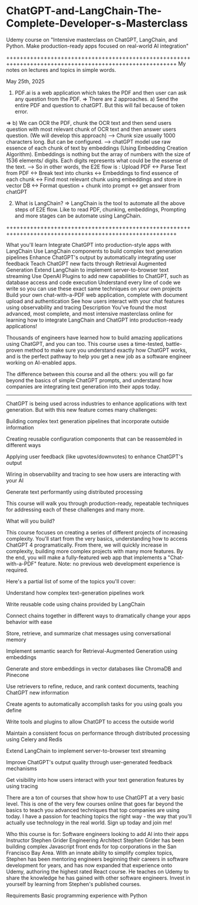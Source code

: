 # ChatGPT-and-LangChain-The-Complete-Developer-s-Masterclass
Udemy course on "Intensive masterclass on ChatGPT, LangChain, and Python. Make production-ready apps focused on real-world AI integration"

++++++++++++++++++++++++++++++++++++++++++++++++++++++++++++++++++++++++++++++++++++++++++++++++++++++++
My notes on lectures and topics in simple words. 

May 25th, 2025

1) PDF.ai is a web application which takes the PDF and then user can ask any question from the PDF. 
=> There are 2 approaches. a) Send the entire PDF and question to chatGPT. But this will fail because of token error. 

=> b) We can OCR the PDF, chunk the OCR text and then send users question with most relevant chunk of OCR text and then answer users question. (We will develop this approach)
--> Chunk size usually 1000 characters long. But can be configured. 
--> chatGPT model use raw essence of each chunk of text by embeddings (Using Embedding Creation Algorithm). Embeddings is nothing but the array of numbers with the size of 1536 elements/ digits. Each digits represents what could be the essense of the text.
--> So in other words, the E2E flow is : Upload PDF <-> Parse Text from PDF <-> Break text into chunks <-> Embeddings to find essence of each chunk <-> Find most relevant chunk using embeddings and store in vector DB <-> Format question + chunk into prompt <-> get answer from chatGPT

2) What is LangChain?
=> LangChain is the tool to automate all the above steps of E2E flow. Like to read PDF, chunking, embeddings, Prompting and more stages can be automate using LangChain.




++++++++++++++++++++++++++++++++++++++++++++++++++++++++++++++++++++++++++++++++++++++++++++++++++++++++

What you'll learn
Integrate ChatGPT into production-style apps with LangChain
Use LangChain components to build complex text generation pipelines
Enhance ChatGPT's output by automatically integrating user feedback
Teach ChatGPT new facts through Retrieval Augmented Generation
Extend LangChain to implement server-to-browser text streaming
Use OpenAI Plugins to add new capabilities to ChatGPT, such as database access and code execution
Understand every line of code we write so you can use these exact same techniques on your own projects
Build your own chat-with-a-PDF web application, complete with document upload and authentication
See how users interact with your chat features using observability and tracing
Description
You've found the most advanced, most complete, and most intensive masterclass online for learning how to integrate LangChain and ChatGPT into production-ready applications!

Thousands of engineers have learned how to build amazing applications using ChatGPT, and you can too. This course uses a time-tested, battle-proven method to make sure you understand exactly how ChatGPT works, and is the perfect pathway to help you get a new job as a software engineer working on AI-enabled apps.

The difference between this course and all the others: you will go far beyond the basics of simple ChatGPT prompts, and understand how companies are integrating text generation into their apps today.

___________

ChatGPT is being used across industries to enhance applications with text generation. But with this new feature comes many challenges:

Building complex text generation pipelines that incorporate outside information

Creating reusable configuration components that can be reassembled in different ways

Applying user feedback (like upvotes/downvotes) to enhance ChatGPT's output

Wiring in observability and tracing to see how users are interacting with your AI

Generate text performantly using distributed processing

This course will walk you through production-ready, repeatable techniques for addressing each of these challenges and many more.



What will you build?

This course focuses on creating a series of different projects of increasing complexity. You'll start from the very basics, understanding how to access ChatGPT 4 programatically.  From there, we will quickly increase in complexity, building more complex projects with many more features. By the end, you will make a fully-featured web app that implements a "Chat-with-a-PDF" feature. Note: no previous web development experience is required.

Here's a partial list of some of the topics you'll cover:

Understand how complex text-generation pipelines work

Write reusable code using chains provided by LangChain

Connect chains together in different ways to dramatically change your apps behavior with ease

Store, retrieve, and summarize chat messages using conversational memory

Implement semantic search for Retrieval-Augmented Generation using embeddings

Generate and store embeddings in vector databases like ChromaDB and Pinecone

Use retrievers to refine, reduce, and rank context documents, teaching ChatGPT new information

Create agents to automatically accomplish tasks for you using goals you define

Write tools and plugins to allow ChatGPT to access the outside world

Maintain a consistent focus on performance through distributed processing using Celery and Redis

Extend LangChain to implement server-to-browser text streaming

Improve ChatGPT's output quality through user-generated feedback mechanisms

Get visibility into how users interact with your text generation features by using tracing

There are a ton of courses that show how to use ChatGPT at a very basic level. This is one of the very few courses online that goes far beyond the basics to teach you advanced techniques that top companies are using today. I have a passion for teaching topics the right way - the way that you'll actually use technology in the real world. Sign up today and join me!

Who this course is for:
Software engineers looking to add AI into their apps
Instructor
Stephen Grider
Engineering Architect
Stephen Grider has been building complex Javascript front ends for top corporations in the San Francisco Bay Area.  With an innate ability to simplify complex topics, Stephen has been mentoring engineers beginning their careers in software development for years, and has now expanded that experience onto Udemy, authoring the highest rated React course. He teaches on Udemy to share the knowledge he has gained with other software engineers.  Invest in yourself by learning from Stephen's published courses.

Requirements
Basic programming experience with Python
